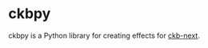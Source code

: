 # ckbpy
ckbpy is a Python library for creating effects for [ckb-next](https://github.com/mattanger/ckb-next).
